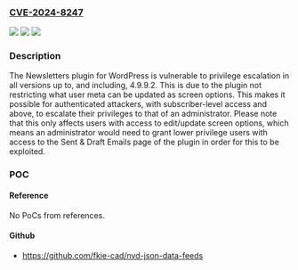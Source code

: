 ### [CVE-2024-8247](https://cve.mitre.org/cgi-bin/cvename.cgi?name=CVE-2024-8247)
![](https://img.shields.io/static/v1?label=Product&message=Newsletters&color=blue)
![](https://img.shields.io/static/v1?label=Version&message=*%3C%3D%204.9.9.2%20&color=brighgreen)
![](https://img.shields.io/static/v1?label=Vulnerability&message=CWE-269%20Improper%20Privilege%20Management&color=brighgreen)

### Description

The Newsletters plugin for WordPress is vulnerable to privilege escalation in all versions up to, and including, 4.9.9.2. This is due to the plugin not restricting what user meta can be updated as screen options. This makes it possible for authenticated attackers, with subscriber-level access and above, to escalate their privileges to that of an administrator. Please note that this only affects users with access to edit/update screen options, which means an administrator would need to grant lower privilege users with access to the Sent & Draft Emails page of the plugin in order for this to be exploited.

### POC

#### Reference
No PoCs from references.

#### Github
- https://github.com/fkie-cad/nvd-json-data-feeds

